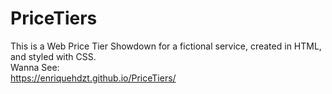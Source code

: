 # PriceTiers
This is a Web Price Tier Showdown for a fictional service, created in HTML, and styled with CSS. 
<br>
Wanna See:
<br>
https://enriquehdzt.github.io/PriceTiers/
